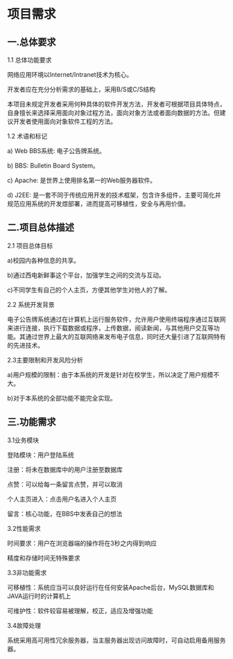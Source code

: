 # 项目需求
## 一.总体要求
1.1 总体功能要求

网络应用环境以Internet/Intranet技术为核心。

开发者应在充分分析需求的基础上，采用B/S或C/S结构

本项目未规定开发者采用何种具体的软件开发方法，开发者可根据项目具体特点，自身擅长来选择采用面向对象过程方法，面向对象方法或者面向数据的方法。但建
议开发者使用面向对象软件工程的方法。

1.2	术语和标记

a)	Web BBS系统: 电子公告牌系统。

b)	BBS: Bulletin Board System。

c)	Apache: 是世界上使用排名第一的Web服务器软件。

d)	J2EE: 是一套不同于传统应用开发的技术框架，包含许多组件，主要可简化并规范应用系统的开发煜部署，进而提高可移植性，安全与再用价值。

## 二.项目总体描述

2.1 项目总体目标

a)校园内各种信息的共享。

b)通过西电新鲜事这个平台，加强学生之间的交流与互动。

c)不同学生有自己的个人主页，方便其他学生对他人的了解。

2.2 系统开发背景

电子公告牌系统通过在计算机上运行服务软件，允许用户使用终端程序通过互联网来进行连接，执行下载数据或程序，上传数据，阅读新闻，与其他用户交互等功能。其通过世界上最大的互联网络来发布电子信息，同时还大量引进了互联网特有的先进技术。
    
2.3主要限制和开发风险分析

a)用户规模的限制：由于本系统的开发是针对在校学生，所以决定了用户规模不大。

b)对于本系统的全部功能不能完全实现。
## 三.功能需求

3.1业务模块

登陆模块：用户登陆系统

注册：将未在数据库中的用户注册至数据库

点赞：可以给每一条留言点赞，并可以取消

个人主页进入：点击用户名进入个人主页

留言：核心功能，在BBS中发表自己的想法

3.2性能需求

时间要求：用户在浏览器端的操作将在3秒之内得到响应

精度和存储时间无特殊要求

3.3非功能需求

可移植性：系统应当可以良好运行在任何安装Apache后台，MySQL数据库和JAVA运行时的计算机上

可维护性：软件较容易被理解，校正，适应及增强功能

3.4故障处理

系统采用高可用性冗余服务器，当主服务器出现访问故障时，可自动启用备用服务器。
